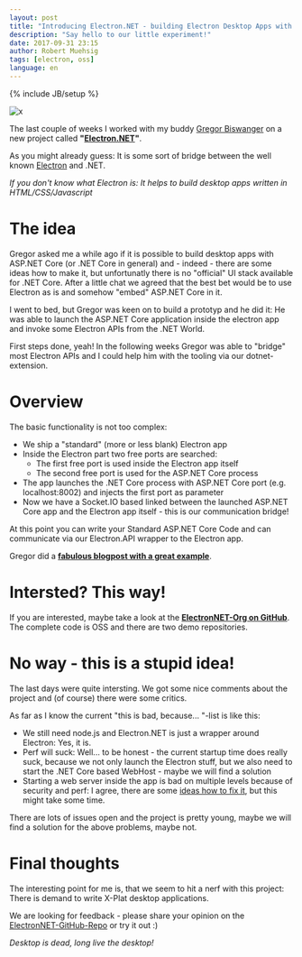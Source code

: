 ```yaml
---
layout: post
title: "Introducing Electron.NET - building Electron Desktop Apps with ASP.NET Core"
description: "Say hello to our little experiment!"
date: 2017-09-31 23:15
author: Robert Muehsig
tags: [electron, oss]
language: en
---
```

{% include JB/setup %}


![x]({{BASE_PATH}}/assets/md-images/2017-10-31/electron.net-logo.png "Electron.NET")

The last couple of weeks I worked with my buddy [Gregor Biswanger](http://www.cross-platform-blog.com/) on a new project called __"[Electron.NET](https://github.com/ElectronNET/Electron.NET)"__. 

As you might already guess: It is some sort of bridge between the well known [Electron](https://electron.atom.io/) and .NET.

*If you don't know what Electron is: It helps to build desktop apps written in HTML/CSS/Javascript*

# The idea 

Gregor asked me a while ago if it is possible to build desktop apps with ASP.NET Core (or .NET Core in general) and - indeed - there are some ideas how to make it, but unfortunatly there is no "official" UI stack available for .NET Core. 
After a little chat we agreed that the best bet would be to use Electron as is and somehow "embed" ASP.NET Core in it.

I went to bed, but Gregor was keen on to build a prototyp and he did it: He was able to launch the ASP.NET Core application inside the electron app and invoke some Electron APIs from the .NET World. 

First steps done, yeah! In the following weeks Gregor was able to "bridge" most Electron APIs and I could help him with the tooling via our dotnet-extension.

# Overview

The basic functionality is not too complex: 

* We ship a "standard" (more or less blank) Electron app
* Inside the Electron part two free ports are searched:
  * The first free port is used inside the Electron app itself
  * The second free port is used for the ASP.NET Core process
* The app launches the .NET Core process with ASP.NET Core port (e.g. localhost:8002) and injects the first port as parameter
* Now we have a Socket.IO based linked between the launched ASP.NET Core app and the Electron app itself - this is our communication bridge!

At this point you can write your Standard ASP.NET Core Code and can communicate via our Electron.API wrapper to the Electron app. 

Gregor did a __[fabulous blogpost with a great example](http://www.cross-platform-blog.com/electron.net/electron.net-musicplayer-app-with-asp.net-core)__.

# Intersted? This way!

If you are interested, maybe take a look at the __[ElectronNET-Org on GitHub](https://github.com/ElectronNET)__. The complete code is OSS and there are two demo repositories.

# No way - this is a stupid idea!

The last days were quite intersting. We got some nice comments about the project and (of course) there were some critics.

As far as I know the current "this is bad, because... "-list is like this:

* We still need node.js and Electron.NET is just a wrapper around Electron: Yes, it is. 
* Perf will suck: Well... to be honest - the current startup time does really suck, because we not only launch the Electron stuff, but we also need to start the .NET Core based WebHost - maybe we will find a solution
* Starting a web server inside the app is bad on multiple levels because of security and perf: I agree, there are some [ideas how to fix it](https://github.com/ElectronNET/Electron.NET/issues/22), but this might take some time.

There are lots of issues open and the project is pretty young, maybe we will find a solution for the above problems, maybe not. 

# Final thoughts

The interesting point for me is, that we seem to hit a nerf with this project: There is demand to write X-Plat desktop applications.

We are looking for feedback - please share your opinion on the [ElectronNET-GitHub-Repo](https://github.com/ElectronNET/Electron.NET) or try it out :) 

*Desktop is dead, long live the desktop!*


 
